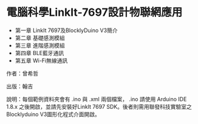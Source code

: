 # 電腦科學LinkIt-7697設計物聯網應用
* 第一章 LinkIt 7697及BlocklyDuino V3簡介
* 第二章 基礎感測模組
* 第三章 進階感測模組
* 第四章 BLE藍牙通訊
* 第五章 Wi-Fi無線通訊

作者：曾希哲

出版：翰吉

說明：每個範例資料夾會有 .ino 與 .xml 兩個檔案， .ino 請使用 Arduino IDE 1.8.x 之後開啟，並請先安裝好LinkIt 7697 SDK。後者則需用聯發科技實驗室之 Blocklyduino V3圖形化程式介面開啟。
